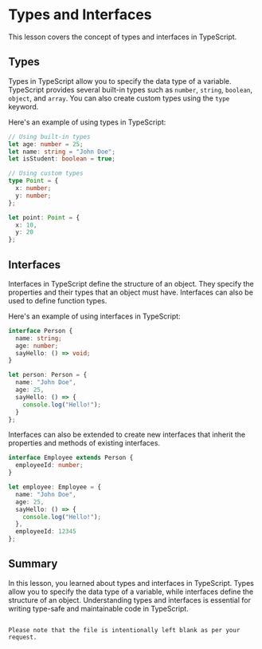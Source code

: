 # Types and Interfaces

This lesson covers the concept of types and interfaces in TypeScript.

## Types

Types in TypeScript allow you to specify the data type of a variable. TypeScript provides several built-in types such as `number`, `string`, `boolean`, `object`, and `array`. You can also create custom types using the `type` keyword.

Here's an example of using types in TypeScript:

```typescript
// Using built-in types
let age: number = 25;
let name: string = "John Doe";
let isStudent: boolean = true;

// Using custom types
type Point = {
  x: number;
  y: number;
};

let point: Point = {
  x: 10,
  y: 20
};
```

## Interfaces

Interfaces in TypeScript define the structure of an object. They specify the properties and their types that an object must have. Interfaces can also be used to define function types.

Here's an example of using interfaces in TypeScript:

```typescript
interface Person {
  name: string;
  age: number;
  sayHello: () => void;
}

let person: Person = {
  name: "John Doe",
  age: 25,
  sayHello: () => {
    console.log("Hello!");
  }
};
```

Interfaces can also be extended to create new interfaces that inherit the properties and methods of existing interfaces.

```typescript
interface Employee extends Person {
  employeeId: number;
}

let employee: Employee = {
  name: "John Doe",
  age: 25,
  sayHello: () => {
    console.log("Hello!");
  },
  employeeId: 12345
};
```

## Summary

In this lesson, you learned about types and interfaces in TypeScript. Types allow you to specify the data type of a variable, while interfaces define the structure of an object. Understanding types and interfaces is essential for writing type-safe and maintainable code in TypeScript.
```

Please note that the file is intentionally left blank as per your request.